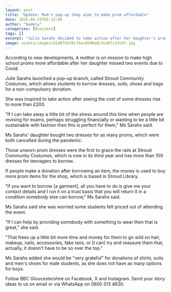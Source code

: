 ```yaml
---
layout: post
title: "Update: Mum's pop-up shop aims to make prom affordable"
date: 2025-04-25T05:23:05
author: "badely"
categories: [Business]
tags: []
excerpt: "Julie Sarahs decided to take action after her daughter's prom was cancelled twice."
image: assets/images/d148741f8cf3ac4590adc3ca67c23c6f.jpg
---
```


According to new developments, A mother is on mission to make high school proms more affordable after her daughter missed two events due to Covid.

Julie Sarahs launched a pop-up branch, called Stroud Community Costumes, which allows students to borrow dresses, suits, shoes and bags for a non-compulsory donation.

She was inspired to take action after seeing the cost of some dresses rise to more than £200.

"If I can take away a little bit of the stress around this time when people are revising for exams, perhaps struggling financially or wanting to be a little bit sustainable with fashion then this is perfect for them," Ms Sarahs said.

Ms Sarahs' daughter bought two dresses for as many proms, which were both cancelled during the pandemic.

Those unworn prom dresses were the first to grace the rails at Stroud Community Costumes, which is now in its third year and has more than 100 dresses for teenagers to borrow.

If people make a donation after borrowing an item, the money is used to buy more prom items for the shop, which is based in Stroud Library.

"If you want to borrow [a garment], all you have to do is give me your contact details and I run it on a trust basis that you will return it in a condition somebody else can borrow," Ms Sarahs said.

Ms Sarahs said she was worried some students felt priced out of attending the event.

"If I can help by providing somebody with something to wear then that is great," she said.

"That frees up a little bit more time and money for them to go wild on hair, makeup, nails, accessories, fake tans, or [I can] try and reassure them that, actually, it doesn't have to be so over the top."

Ms Sarahs added she would be "very grateful" for donations of shirts, suits and men's shoes for male students, as she does not have as many options for boys.

Follow BBC Gloucestershire on Facebook, X and Instagram. Send your story ideas to us on email or via WhatsApp on 0800 313 4630.

